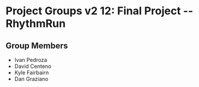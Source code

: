 # Project Groups v2 12: Final Project -- RhythmRun

## Group Members
* Ivan Pedroza
* David Centeno
* Kyle Fairbairn
* Dan Graziano